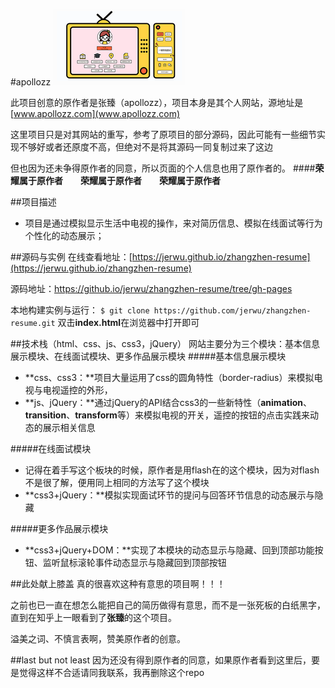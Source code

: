 #apollozz
![whole pic](https://github.com/jerwu/zhangzhen-resume/blob/gh-pages/images/small-wholePic.png)

此项目创意的原作者是张臻（apollozz），项目本身是其个人网站，源地址是[www.apollozz.com](www.apollozz.com)


这里项目只是对其网站的重写，参考了原项目的部分源码，因此可能有一些细节实现不够好或者还原度不高，但绝对不是将其源码一同复制过来了这边

但也因为还未争得原作者的同意，所以页面的个人信息也用了原作者的。
####**荣耀属于原作者**　　**荣耀属于原作者**　　**荣耀属于原作者** 

##项目描述
* 项目是通过模拟显示生活中电视的操作，来对简历信息、模拟在线面试等行为个性化的动态展示；

##源码与实例
在线查看地址：[https://jerwu.github.io/zhangzhen-resume](https://jerwu.github.io/zhangzhen-resume)

源码地址：<https://github.io/jerwu/zhangzhen-resume/tree/gh-pages>

本地构建实例与运行：
`$ git clone https://github.com/jerwu/zhangzhen-resume.git`
双击**index.html**在浏览器中打开即可

##技术栈（html、css、js、css3，jQuery）
网站主要分为三个模块：基本信息展示模块、在线面试模块、更多作品展示模块
#####基本信息展示模块
* **css、css3：**项目大量运用了css的圆角特性（border-radius）来模拟电视与电视遥控的外形，
* **js、jQuery：**通过jQuery的API结合css3的一些新特性（**animation**、**transition**、**transform**等）来模拟电视的开关，遥控的按钮的点击实践来动态的展示相关信息

#####在线面试模块
* 记得在着手写这个板块的时候，原作者是用flash在的这个模块，因为对flash不是很了解，便用同上相同的方法写了这个模块
* **css3+jQuery：**模拟实现面试环节的提问与回答环节信息的动态展示与隐藏

#####更多作品展示模块
* **css3+jQuery+DOM：**实现了本模块的动态显示与隐藏、回到顶部功能按钮、监听鼠标滚轮事件动态显示与隐藏回到顶部按钮

##此处献上膝盖
真的很喜欢这种有意思的项目啊！！！

之前也已一直在想怎么能把自己的简历做得有意思，而不是一张死板的白纸黑字，直到在知乎上一眼看到了**张臻**的这个项目。

溢美之词、不慎言表啊，赞美原作者的创意。

##last but not least
因为还没有得到原作者的同意，如果原作者看到这里后，要是觉得这样不合适请同我联系，我再删除这个repo
